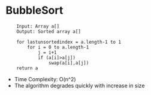 # BubbleSort

```
	Input: Array a[] 
	Output: Sorted array a[]

	for lastunsortedindex = a.length-1 to 1
		for i = 0 to a.length-1
			j = i+1
			if (a[i]>a[j])
				swap(a[i],a[j])
	return a
```

<ul>
	<li>Time Complexity: O(n^2)</li>
	<li>The algorithm degrades quickly with increase in size</li>
</ul>
